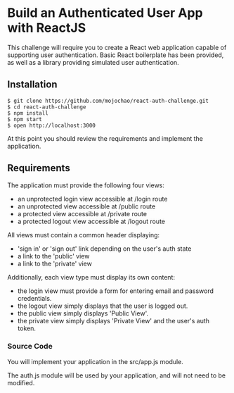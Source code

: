 Build an Authenticated User App with ReactJS
============================================

This challenge will require you to create a React web application 
capable of supporting user authentication.  Basic React boilerplate
has been provided, as well as a library providing simulated user
authentication.

## Installation

```
$ git clone https://github.com/mojochao/react-auth-challenge.git
$ cd react-auth-challenge
$ npm install
$ npm start
$ open http://localhost:3000
```

At this point you should review the requirements and implement the
application.

## Requirements

The application must provide the following four views:
* an unprotected login view accessible at /login route
* an unprotected view accessible at /public route
* a protected view accessible at /private route
* a protected logout view  accessible at /logout route

All views must contain a common header displaying:
* 'sign in' or 'sign out' link depending on the user's auth state
* a link to the 'public' view
* a link to the 'private' view

Additionally, each view type must display its own content:
* the login view must provide a form for entering email and password credentials.
* the logout view simply displays that the user is logged out.
* the public view simply displays 'Public View'.
* the private view simply displays 'Private View' and the user's auth token.

### Source Code

You will implement your application in the src/app.js module.

The auth.js module will be used by your application, and will not need 
to be modified.

